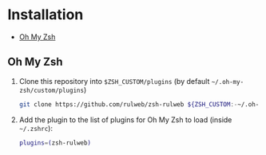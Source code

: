 # Installation

* [Oh My Zsh](#oh-my-zsh)

## Oh My Zsh

1. Clone this repository into `$ZSH_CUSTOM/plugins` (by default `~/.oh-my-zsh/custom/plugins`)

    ```sh
    git clone https://github.com/rulweb/zsh-rulweb ${ZSH_CUSTOM:-~/.oh-my-zsh/custom}/rulweb/zsh-rulweb
    ```

2. Add the plugin to the list of plugins for Oh My Zsh to load (inside `~/.zshrc`):

    ```sh
    plugins=(zsh-rulweb)
    ```
